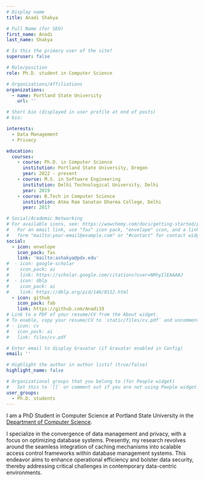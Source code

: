 ```yaml
---
# Display name
title: Anadi Shakya

# Full Name (for SEO)
first_name: Anadi
last_name: Shakya

# Is this the primary user of the site?
superuser: false

# Role/position
role: Ph.D. student in Computer Science

# Organizations/Affiliations
organizations:
  - name: Portland State University
    url: ''

# Short bio (displayed in user profile at end of posts)
# bio: 

interests:
  - Data Management
  - Privacy

education:
  courses:
    - course: Ph.D. in Computer Science
      institution: Portland State University, Oregon
      year: 2022 - present
    - course: M.S. in Software Engineering
      institution: Delhi Technological University, Delhi
      year: 2019
    - course: B.Tech in Computer Science
      institution: Atma Ram Sanatan Dharma College, Delhi
      year: 2017

# Social/Academic Networking
# For available icons, see: https://wowchemy.com/docs/getting-started/page-builder/#icons
#   For an email link, use "fas" icon pack, "envelope" icon, and a link in the
#   form "mailto:your-email@example.com" or "#contact" for contact widget.
social:
  - icon: envelope
    icon_pack: fas
    link: 'mailto:ashakya@pdx.edu'
#  - icon: google-scholar
#    icon_pack: ai
#    link: https://scholar.google.com/citations?user=NRhyIlEAAAAJ
#  - icon: dblp
#    icon_pack: ai
#    link: https://dblp.org/pid/146/0112.html
  - icon: github
    icon_pack: fab
    link: https://github.com/Anadi19
# Link to a PDF of your resume/CV from the About widget.
# To enable, copy your resume/CV to `static/files/cv.pdf` and uncomment the lines below.
# - icon: cv
#   icon_pack: ai
#   link: files/cv.pdf

# Enter email to display Gravatar (if Gravatar enabled in Config)
email: ''

# Highlight the author in author lists? (true/false)
highlight_name: false

# Organizational groups that you belong to (for People widget)
#   Set this to `[]` or comment out if you are not using People widget.
user_groups:
  - Ph.D. students
---
```


I am a PhD Student in Computer Science at Portland State University in the [Department of Computer Science](https://www.pdx.edu/computer-science/). 

I specialize in the convergence of data management and privacy, with a focus on optimizing database systems. Presently, my research revolves around the seamless integration of caching mechanisms into scalable access control frameworks within database management systems. This endeavor aims to enhance operational efficiency and bolster data security, thereby addressing critical challenges in contemporary data-centric environments.
